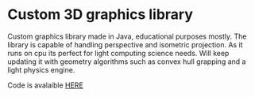 # Custom 3D graphics library



Custom graphics library made in Java, educational purposes mostly. The library is capable of handling perspective and isometric projection. As it runs on cpu its perfect for light computing science needs. Will keep updating it with geometry algorithms such as convex hull grapping and a light physics engine.


Code is avalaible [HERE](https://github.com/rattata2me/graphicsjava)
